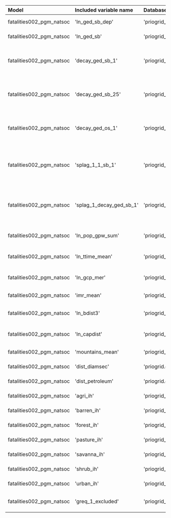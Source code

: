 | Model                    | Included variable name   | Database variable name                 | Transformations                                                                                                              |
|:-------------------------|:-------------------------|:---------------------------------------|:-----------------------------------------------------------------------------------------------------------------------------|
| fatalities002_pgm_natsoc | 'ln_ged_sb_dep'          | 'priogrid_month.ged_sb_best_sum_nokgi' | ["'ops.ln'", "'missing.replace_na'"]                                                                                         |
| fatalities002_pgm_natsoc | 'ln_ged_sb'              | 'priogrid_month.ged_sb_best_sum_nokgi' | ["'missing.fill'", "'ops.ln'"]                                                                                               |
| fatalities002_pgm_natsoc | 'decay_ged_sb_1'         | 'priogrid_month.ged_sb_best_sum_nokgi' | ["'missing.replace_na'", "'temporal.decay'", "'temporal.time_since'", "'bool.gte'", "'missing.replace_na'"]                  |
| fatalities002_pgm_natsoc | 'decay_ged_sb_25'        | 'priogrid_month.ged_sb_best_sum_nokgi' | ["'missing.replace_na'", "'temporal.decay'", "'temporal.time_since'", "'bool.gte'", "'missing.replace_na'"]                  |
| fatalities002_pgm_natsoc | 'decay_ged_os_1'         | 'priogrid_month.ged_os_best_sum_nokgi' | ["'missing.replace_na'", "'temporal.decay'", "'temporal.time_since'", "'bool.gte'", "'missing.replace_na'"]                  |
| fatalities002_pgm_natsoc | 'splag_1_1_sb_1'         | 'priogrid_month.ged_sb_best_sum_nokgi' | ["'missing.replace_na'", "'spatial.lag'", "'temporal.decay'", "'temporal.time_since'", "'bool.gte'", "'missing.replace_na'"] |
| fatalities002_pgm_natsoc | 'splag_1_decay_ged_sb_1' | 'priogrid_month.ged_sb_best_sum_nokgi' | ["'missing.replace_na'", "'spatial.lag'", "'temporal.decay'", "'temporal.time_since'", "'bool.gte'", "'missing.replace_na'"] |
| fatalities002_pgm_natsoc | 'ln_pop_gpw_sum'         | 'priogrid_year.pop_gpw_sum'            | ["'missing.replace_na'", "'missing.fill'", "'ops.ln'"]                                                                       |
| fatalities002_pgm_natsoc | 'ln_ttime_mean'          | 'priogrid_year.ttime_mean'             | ["'missing.replace_na'", "'missing.fill'", "'ops.ln'"]                                                                       |
| fatalities002_pgm_natsoc | 'ln_gcp_mer'             | 'priogrid_year.gcp_mer'                | ["'missing.replace_na'", "'missing.fill'", "'ops.ln'"]                                                                       |
| fatalities002_pgm_natsoc | 'imr_mean'               | 'priogrid_year.imr_mean'               | ["'missing.replace_na'", "'missing.fill'"]                                                                                   |
| fatalities002_pgm_natsoc | 'ln_bdist3'              | 'priogrid_year.bdist3'                 | ["'missing.replace_na'", "'missing.fill'", "'ops.ln'"]                                                                       |
| fatalities002_pgm_natsoc | 'ln_capdist'             | 'priogrid_year.capdist'                | ["'missing.replace_na'", "'missing.fill'", "'ops.ln'"]                                                                       |
| fatalities002_pgm_natsoc | 'mountains_mean'         | 'priogrid_year.mountains_mean'         | ["'missing.replace_na'", "'missing.fill'"]                                                                                   |
| fatalities002_pgm_natsoc | 'dist_diamsec'           | 'priogrid.dist_diamsec_s_wgs'          | ["'missing.replace_na'", "'missing.fill'"]                                                                                   |
| fatalities002_pgm_natsoc | 'dist_petroleum'         | 'priogrid.dist_petroleum_s_wgs'        | ["'missing.replace_na'", "'missing.fill'"]                                                                                   |
| fatalities002_pgm_natsoc | 'agri_ih'                | 'priogrid_year.agri_ih'                | ["'missing.replace_na'", "'missing.fill'"]                                                                                   |
| fatalities002_pgm_natsoc | 'barren_ih'              | 'priogrid_year.barren_ih'              | ["'missing.replace_na'", "'missing.fill'"]                                                                                   |
| fatalities002_pgm_natsoc | 'forest_ih'              | 'priogrid_year.forest_ih'              | ["'missing.replace_na'", "'missing.fill'"]                                                                                   |
| fatalities002_pgm_natsoc | 'pasture_ih'             | 'priogrid_year.pasture_ih'             | ["'missing.replace_na'", "'missing.fill'"]                                                                                   |
| fatalities002_pgm_natsoc | 'savanna_ih'             | 'priogrid_year.savanna_ih'             | ["'missing.replace_na'", "'missing.fill'"]                                                                                   |
| fatalities002_pgm_natsoc | 'shrub_ih'               | 'priogrid_year.shrub_ih'               | ["'missing.replace_na'", "'missing.fill'"]                                                                                   |
| fatalities002_pgm_natsoc | 'urban_ih'               | 'priogrid_year.urban_ih'               | ["'missing.replace_na'", "'missing.fill'"]                                                                                   |
| fatalities002_pgm_natsoc | 'greq_1_excluded'        | 'priogrid_year.excluded'               | ["'missing.replace_na'", "'missing.fill'", "'bool.gte'"]                                                                     |